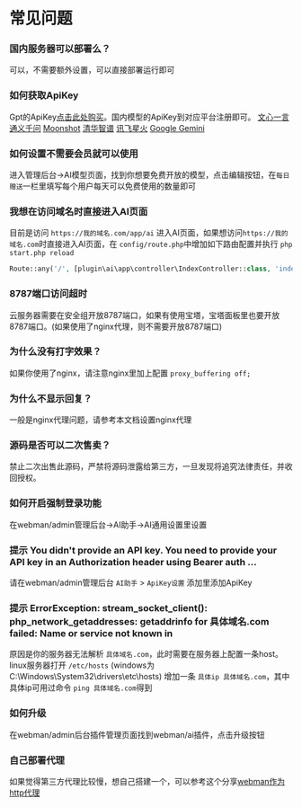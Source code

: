 # 常见问题

### 国内服务器可以部署么？
可以，不需要额外设置，可以直接部署运行即可

### 如何获取ApiKey
Gpt的ApiKey[点击此处购买](https://api.v3.cm/register?aff=oLWl)。国内模型的ApiKey到对应平台注册即可。
[文心一言](https://qianfan.cloud.baidu.com/) [通义千问](https://dashscope.console.aliyun.com/) [Moonshot](https://platform.moonshot.cn/) [清华智谱](https://open.bigmodel.cn/) [讯飞星火](https://xinghuo.xfyun.cn/sparkapi) [Google Gemini](https://aistudio.google.com/app/apikey)

### 如何设置不需要会员就可以使用
进入管理后台->AI模型页面，找到你想要免费开放的模型，点击编辑按钮，在`每日赠送`一栏里填写每个用户每天可以免费使用的数量即可

### 我想在访问域名时直接进入AI页面
目前是访问 `https://我的域名.com/app/ai` 进入AI页面，如果想访问`https://我的域名.com`时直接进入AI页面，在 `config/route.php`中增加如下路由配置并执行 `php start.php reload`
```php
Route::any('/', [plugin\ai\app\controller\IndexController::class, 'index']);
```
### 8787端口访问超时
云服务器需要在安全组开放8787端口，如果有使用宝塔，宝塔面板里也要开放8787端口。(如果使用了nginx代理，则不需要开放8787端口)

### 为什么没有打字效果？
如果你使用了nginx，请注意nginx里加上配置 `proxy_buffering off;`

### 为什么不显示回复？
一般是nginx代理问题，请参考本文档设置nginx代理

### 源码是否可以二次售卖？
禁止二次出售此源码，严禁将源码泄露给第三方，一旦发现将追究法律责任，并收回授权。

### 如何开启强制登录功能
在webman/admin管理后台->AI助手->AI通用设置里设置

### 提示 You didn't provide an API key. You need to provide your API key in an Authorization header using Bearer auth ...
请在webman/admin管理后台 `AI助手` > `ApiKey设置` 添加里添加ApiKey

### 提示 ErrorException: stream_socket_client(): php_network_getaddresses: getaddrinfo for 具体域名.com failed: Name or service not known in
原因是你的服务器无法解析 `具体域名.com`，此时需要在服务器上配置一条host。
linux服务器打开 `/etc/hosts` (windows为C:\Windows\System32\drivers\etc\hosts) 增加一条
`具体ip 具体域名.com`，其中具体ip可用过命令 `ping 具体域名.com`得到

### 如何升级
在webman/admin后台插件管理页面找到webman/ai插件，点击升级按钮

### 自己部署代理
如果觉得第三方代理比较慢，想自己搭建一个，可以参考这个分享[webman作为http代理](https://www.workerman.net/a/1567)
